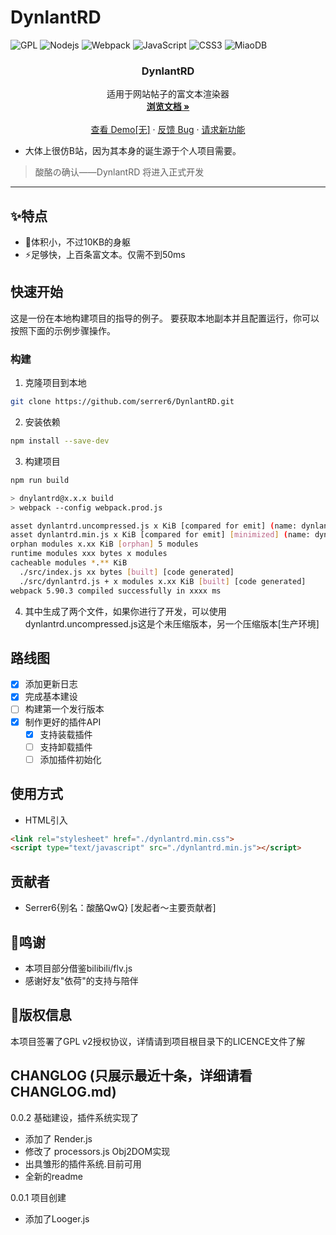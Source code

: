 # DynlantRD 
![GPL](https://img.shields.io/badge/License-GPLv2-blue?style=for-the-badge)
![Nodejs](https://img.shields.io/badge/Node.js-339933?style=for-the-badge&logo=Node.js&logoColor=white)
![Webpack](https://img.shields.io/badge/WEBPACK-8DD6F9?style=for-the-badge&logo=webpack&logoColor=white)
![JavaScript](https://img.shields.io/badge/JavaScript-F7DF1E?style=for-the-badge&logo=javascript&logoColor=black)
![CSS3](https://img.shields.io/badge/CSS3-1572B6?style=for-the-badge&logo=css3&logoColor=white)
![MiaoDB](https://img.shields.io/badge/MiaoDB--Project_OpenSource-2B2F64?style=for-the-badge&)

<div align="center">

  <h3 align="center">DynlantRD</h3>

  <p align="center">
    适用于网站帖子的富文本渲染器
    <br />
    <a href="https://github.com/serrer6/DynlantRD/tree/master/docs/README.md"><strong>浏览文档 »</strong></a>
    <br />
    <br />
    <a href="https://github.com/serrer6/DynlantRD">查看 Demo[无]</a>
    ·
    <a href="https://github.com/serrer6/DynlantRD/issues">反馈 Bug</a>
    ·
    <a href="https://github.com/serrer6/DynlantRD/issues">请求新功能</a>
  </p>
</div>


- 大体上很仿B站，因为其本身的诞生源于个人项目需要。
> 酸酪の确认——DynlantRD 将进入正式开发
---------

## :sparkles:特点
- :rocket:体积小，不过10KB的身躯
- :zap:足够快，上百条富文本。仅需不到50ms

## 快速开始
这是一份在本地构建项目的指导的例子。
要获取本地副本并且配置运行，你可以按照下面的示例步骤操作。
### 构建
1. 克隆项目到本地
```sh
git clone https://github.com/serrer6/DynlantRD.git
```
2. 安装依赖
```sh
npm install --save-dev
```
3. 构建项目
```sh
npm run build

> dnylantrd@x.x.x build
> webpack --config webpack.prod.js

asset dynlantrd.uncompressed.js x KiB [compared for emit] (name: dynlantrd.uncompressed)
asset dynlantrd.min.js x KiB [compared for emit] [minimized] (name: dynlantrd.min)
orphan modules x.xx KiB [orphan] 5 modules
runtime modules xxx bytes x modules
cacheable modules *.** KiB
  ./src/index.js xx bytes [built] [code generated]
  ./src/dynlantrd.js + x modules x.xx KiB [built] [code generated]
webpack 5.90.3 compiled successfully in xxxx ms
```
4. 其中生成了两个文件，如果你进行了开发，可以使用dynlantrd.uncompressed.js这是个未压缩版本，另一个压缩版本[生产环境]

## 路线图

- [x] 添加更新日志
- [x] 完成基本建设
- [ ] 构建第一个发行版本
- [x] 制作更好的插件API
  - [x] 支持装载插件
  - [ ] 支持卸载插件
  - [ ] 添加插件初始化

## 使用方式
- HTML引入
```html
<link rel="stylesheet" href="./dynlantrd.min.css">
<script type="text/javascript" src="./dynlantrd.min.js"></script>
```

## 贡献者
- Serrer6{别名：酸酪QwQ} [发起者～主要贡献者]

## 🎈鸣谢
- 本项目部分借鉴bilibili/flv.js
- 感谢好友"依荷"的支持与陪伴

## 📜版权信息
本项目签署了GPL v2授权协议，详情请到项目根目录下的LICENCE文件了解

## CHANGLOG (只展示最近十条，详细请看CHANGLOG.md)
0.0.2 基础建设，插件系统实现了
- 添加了 Render.js
- 修改了 processors.js Obj2DOM实现
- 出具雏形的插件系统.目前可用
- 全新的readme

0.0.1 项目创建
- 添加了Looger.js